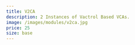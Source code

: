 ```yaml
---
title: V2CA
description: 2 Instances of Vactrol Based VCAs.
image: /images/modules/v2ca.jpg
price: 25
size: base
---
```


